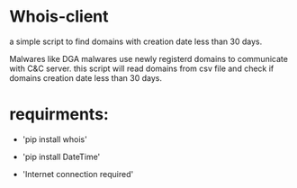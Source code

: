 # Whois-client
a simple script to find domains with creation date less than 30 days.

Malwares like DGA malwares use newly registerd domains to communicate with C&C server.
this script will read domains from csv file and check if domains creation date less than 30 days.

# requirments:
* 'pip install whois'
* 'pip install DateTime'

* 'Internet connection required'
